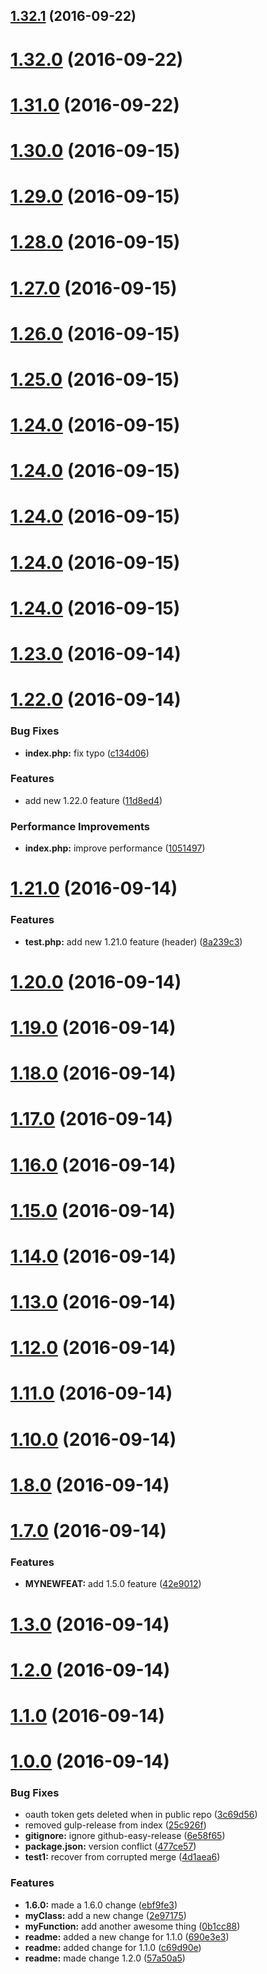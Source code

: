 <a name="1.32.1"></a>
## [1.32.1](https://github.com/ajdruff/test1/compare/v1.32.0...v1.32.1) (2016-09-22)



<a name="1.32.0"></a>
# [1.32.0](https://github.com/ajdruff/test1/compare/v1.31.0...v1.32.0) (2016-09-22)



<a name="1.31.0"></a>
# [1.31.0](https://github.com/ajdruff/test1/compare/v1.30.0...v1.31.0) (2016-09-22)



<a name="1.30.0"></a>
# [1.30.0](https://github.com/ajdruff/test1/compare/v1.29.0...v1.30.0) (2016-09-15)



<a name="1.29.0"></a>
# [1.29.0](https://github.com/ajdruff/test1/compare/v1.28.0...v1.29.0) (2016-09-15)



<a name="1.28.0"></a>
# [1.28.0](https://github.com/ajdruff/test1/compare/v1.27.0...v1.28.0) (2016-09-15)



<a name="1.27.0"></a>
# [1.27.0](https://github.com/ajdruff/test1/compare/v1.26.0...v1.27.0) (2016-09-15)



<a name="1.26.0"></a>
# [1.26.0](https://github.com/ajdruff/test1/compare/v1.25.0...v1.26.0) (2016-09-15)



<a name="1.25.0"></a>
# [1.25.0](https://github.com/ajdruff/test1/compare/v1.23.0...v1.25.0) (2016-09-15)



<a name="1.24.0"></a>
# [1.24.0](https://github.com/ajdruff/test1/compare/v1.23.0...v1.24.0) (2016-09-15)



<a name="1.24.0"></a>
# [1.24.0](https://github.com/ajdruff/test1/compare/v1.23.0...v1.24.0) (2016-09-15)



<a name="1.24.0"></a>
# [1.24.0](https://github.com/ajdruff/test1/compare/v1.23.0...v1.24.0) (2016-09-15)



<a name="1.24.0"></a>
# [1.24.0](https://github.com/ajdruff/test1/compare/v1.23.0...v1.24.0) (2016-09-15)



<a name="1.24.0"></a>
# [1.24.0](https://github.com/ajdruff/test1/compare/v1.23.0...v1.24.0) (2016-09-15)





<a name="1.23.0"></a>
# [1.23.0](https://github.com/ajdruff/test1/compare/v1.22.0...v1.23.0) (2016-09-14)



<a name="1.22.0"></a>
# [1.22.0](https://github.com/ajdruff/test1/compare/v1.21.0...v1.22.0) (2016-09-14)


### Bug Fixes

* **index.php:** fix typo ([c134d06](https://github.com/ajdruff/test1/commit/c134d06))


### Features

* add new 1.22.0 feature ([11d8ed4](https://github.com/ajdruff/test1/commit/11d8ed4))


### Performance Improvements

* **index.php:** improve performance ([1051497](https://github.com/ajdruff/test1/commit/1051497))



<a name="1.21.0"></a>
# [1.21.0](https://github.com/ajdruff/test1/compare/v1.20.0...v1.21.0) (2016-09-14)


### Features

* **test.php:** add new 1.21.0 feature (header) ([8a239c3](https://github.com/ajdruff/test1/commit/8a239c3))



<a name="1.20.0"></a>
# [1.20.0](https://github.com/ajdruff/test1/compare/v1.19.0...v1.20.0) (2016-09-14)



<a name="1.19.0"></a>
# [1.19.0](https://github.com/ajdruff/test1/compare/v1.18.0...v1.19.0) (2016-09-14)



<a name="1.18.0"></a>
# [1.18.0](https://github.com/ajdruff/test1/compare/v1.17.0...v1.18.0) (2016-09-14)



<a name="1.17.0"></a>
# [1.17.0](https://github.com/ajdruff/test1/compare/v1.16.0...v1.17.0) (2016-09-14)



<a name="1.16.0"></a>
# [1.16.0](https://github.com/ajdruff/test1/compare/v1.15.0...v1.16.0) (2016-09-14)



<a name="1.15.0"></a>
# [1.15.0](https://github.com/ajdruff/test1/compare/v1.14.0...v1.15.0) (2016-09-14)



<a name="1.14.0"></a>
# [1.14.0](https://github.com/ajdruff/test1/compare/v1.13.0...v1.14.0) (2016-09-14)



<a name="1.13.0"></a>
# [1.13.0](https://github.com/ajdruff/test1/compare/v1.12.0...v1.13.0) (2016-09-14)



<a name="1.12.0"></a>
# [1.12.0](https://github.com/ajdruff/test1/compare/v1.11.0...v1.12.0) (2016-09-14)



<a name="1.11.0"></a>
# [1.11.0](https://github.com/ajdruff/test1/compare/v1.10.0...v1.11.0) (2016-09-14)



<a name="1.10.0"></a>
# [1.10.0](https://github.com/ajdruff/test1/compare/v1.8.0...v1.10.0) (2016-09-14)



<a name="1.8.0"></a>
# [1.8.0](https://github.com/ajdruff/test1/compare/v1.7.0...v1.8.0) (2016-09-14)



<a name="1.7.0"></a>
# [1.7.0](https://github.com/ajdruff/test1/compare/v1.3.0...v1.7.0) (2016-09-14)


### Features

* **MYNEWFEAT:** add 1.5.0 feature ([42e9012](https://github.com/ajdruff/test1/commit/42e9012))



<a name="1.3.0"></a>
# [1.3.0](https://github.com/ajdruff/test1/compare/v1.2.0...v1.3.0) (2016-09-14)



<a name="1.2.0"></a>
# [1.2.0](https://github.com/ajdruff/test1/compare/v1.1.0...v1.2.0) (2016-09-14)



<a name="1.1.0"></a>
# [1.1.0](https://github.com/ajdruff/test1/compare/v1.0.0...v1.1.0) (2016-09-14)



<a name="1.0.0"></a>
# [1.0.0](https://github.com/ajdruff/test1/compare/3c69d56...v1.0.0) (2016-09-14)


### Bug Fixes

* oauth token gets deleted when in public repo ([3c69d56](https://github.com/ajdruff/test1/commit/3c69d56))
* removed gulp-release from index ([25c926f](https://github.com/ajdruff/test1/commit/25c926f))
* **gitignore:** ignore github-easy-release ([6e58f65](https://github.com/ajdruff/test1/commit/6e58f65))
* **package.json:** version conflict ([477ce57](https://github.com/ajdruff/test1/commit/477ce57))
* **test1:** recover from corrupted merge ([4d1aea6](https://github.com/ajdruff/test1/commit/4d1aea6))


### Features

* **1.6.0:**  made a 1.6.0 change ([ebf9fe3](https://github.com/ajdruff/test1/commit/ebf9fe3))
* **myClass:** add a new change ([2e97175](https://github.com/ajdruff/test1/commit/2e97175))
* **myFunction:** add another awesome thing ([0b1cc88](https://github.com/ajdruff/test1/commit/0b1cc88))
* **readme:** added a new change for 1.1.0 ([690e3e3](https://github.com/ajdruff/test1/commit/690e3e3))
* **readme:** added change for 1.1.0 ([c69d90e](https://github.com/ajdruff/test1/commit/c69d90e))
* **readme:** made change 1.2.0 ([57a50a5](https://github.com/ajdruff/test1/commit/57a50a5))



